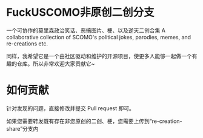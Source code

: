 # FuckUSCOMO非原创二创分支
  
一个可协作的莫里森政治笑话、恶搞图片、梗、以及逆天二创合集 A collaborative collection of SCOMO's political jokes, parodies, memes, and re-creations etc.  
  
同样，我希望它是一个由社区驱动和维护的开源项目，使更多人能够一起做一个有趣的仓库。所以非常欢迎大家贡献它~

# 如何贡献
  
针对发现的问题，直接修改并提交 Pull request 即可。  
  
如果您需要转发既有存在非您原创的二创、梗，您需要上传到“re-creation-share”分支内
